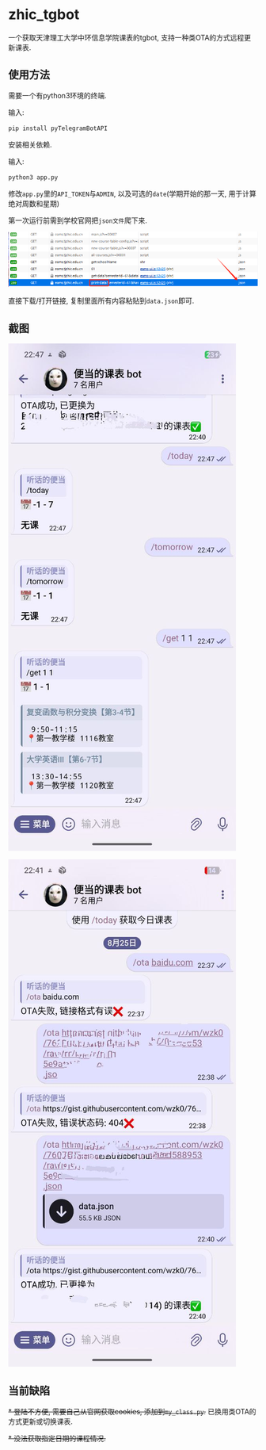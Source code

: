 # zhic_tgbot

一个获取天津理工大学中环信息学院课表的tgbot, 支持一种类OTA的方式远程更新课表.

## 使用方法

需要一个有python3环境的终端.

输入:

```sh
pip install pyTelegramBotAPI
```

安装相关依赖.

输入:

```sh
python3 app.py
```

修改`app.py`里的`API_TOKEN`与`ADMIN`, 以及可选的`date`(学期开始的那一天, 用于计算绝对周数和星期)

第一次运行前需到学校官网把`json文件`爬下来.

![](3.png)

直接下载/打开链接, 复制里面所有内容粘贴到`data.json`即可.

## 截图

![](1.jpg)

![](2.jpg)


## 当前缺陷

~~* 登陆不方便, 需要自己从官网获取cookies, 添加到`my_class.py`.~~ 已换用类OTA的方式更新或切换课表.

~~* 没法获取指定日期的课程情况.~~